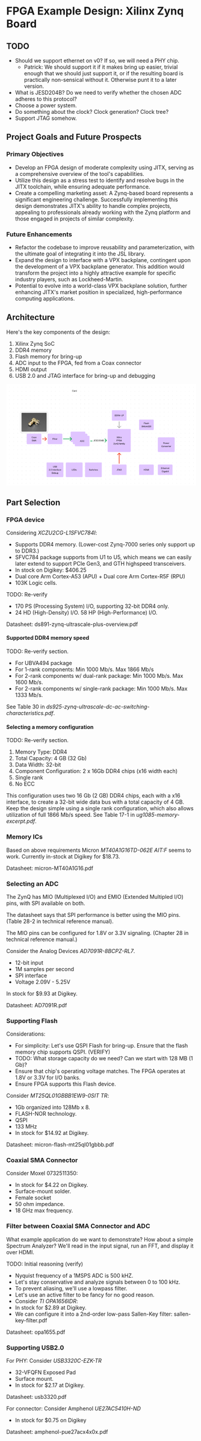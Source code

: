 # FPGA Example Design: Xilinx Zynq Board

## TODO ##
- Should we support ethernet on v0? If so, we will need a PHY chip.
  - Patrick: We should support it if it makes bring up easier, trivial
    enough that we should just support it, or if the resulting board
    is practically non-sensical without it. Otherwise punt it to a
    later version.
- What is JESD204B? Do we need to verify whether the chosen ADC adheres to this protocol?
- Choose a power system.
- Do something about the clock? Clock generation? Clock tree?
- Support JTAG somehow.

## Project Goals and Future Prospects

### Primary Objectives

- Develop an FPGA design of moderate complexity using JITX, serving as a comprehensive overview of the tool's capabilities.
- Utilize this design as a stress test to identify and resolve bugs in the JITX toolchain, while ensuring adequate performance.
- Create a compelling marketing asset: A Zynq-based board represents a significant engineering challenge. Successfully implementing this design demonstrates JITX's ability to handle complex projects, appealing to professionals already working with the Zynq platform and those engaged in projects of similar complexity.

### Future Enhancements

- Refactor the codebase to improve reusability and parameterization, with the ultimate goal of integrating it into the JSL library.
- Expand the design to interface with a VPX backplane, contingent upon the development of a VPX backplane generator. This addition would transform the project into a highly attractive example for specific industry players, such as Lockheed-Martin.
- Potential to evolve into a world-class VPX backplane solution, further enhancing JITX's market position in specialized, high-performance computing applications.

## Architecture

Here's the key components of the design:

1. Xilinx Zynq SoC
2. DDR4 memory
3. Flash memory for bring-up
4. ADC input to the FPGA, fed from a Coax connector
5. HDMI output
6. USB 2.0 and JTAG interface for bring-up and debugging

![Block diagram of the Zynq FPGA-based Design](../pics/block-diagram.png)

## Part Selection

### FPGA device

Considering *XCZU2CG-L1SFVC784I*:

- Supports DDR4 memory. (Lower-cost Zynq-7000 series only support up to DDR3.)
- SFVC784 package supports from U1 to U5, which means we can easily later extend to support PCIe Gen3, and GTH highspeed transceivers.
- In stock on Digikey: $406.25
- Dual core Arm Cortex-A53 (APU) + Dual core Arm Cortex-R5F (RPU)
- 103K Logic cells.

TODO: Re-verify
- 170 PS (Processing System) I/O, supporting 32-bit DDR4 only.
- 24 HD (High-Density) I/O. 58 HP (High-Performance) I/O.

Datasheet: ds891-zynq-ultrascale-plus-overview.pdf

#### Supported DDR4 memory speed

TODO: Re-verify section.

- For UBVA494 package
- For 1-rank components: Min 1000 Mb/s. Max 1866 Mb/s
- For 2-rank components w/ dual-rank package: Min 1000 Mb/s. Max 1600 Mb/s.
- For 2-rank components w/ single-rank package: Min 1000 Mb/s. Max 1333 Mb/s.

See Table 30 in *ds925-zynq-ultrascale-dc-ac-switching-characteristics.pdf*. 

#### Selecting a memory configuration

TODO: Re-verify section.

1. Memory Type: DDR4
2. Total Capacity: 4 GB (32 Gb)
3. Data Width: 32-bit
4. Component Configuration: 2 x 16Gb DDR4 chips (x16 width each)
5. Single rank
6. No ECC

This configuration uses two 16 Gb (2 GB) DDR4 chips, each with a x16 interface, to create a 32-bit wide data bus with a total capacity of 4 GB. Keep the design simple using a single rank configuration, which also allows utilization of full 1866 Mb/s speed. See Table 17-1 in *ug1085-memory-excerpt.pdf*. 

### Memory ICs

Based on above requirements Micron *MT40A1G16TD-062E AIT:F* seems to work. Currently in-stock at Digikey for $18.73.

Datasheet: micron-MT40A1G16.pdf

### Selecting an ADC ###

The ZynQ has MIO (Multiplexed I/O) and EMIO (Extended Multipled I/O) pins, with SPI available on both. 

The datasheet says that SPI performance is better using the MIO pins. (Table 28-2 in technical reference manual). 

The MIO pins can be configured for 1.8V or 3.3V signaling. (Chapter 28 in technical reference manual.)

Consider the Analog Devices *AD7091R-8BCPZ-RL7*.

- 12-bit input
- 1M samples per second
- SPI interface
- Voltage 2.09V - 5.25V

In stock for $9.93 at Digikey.

Datasheet: AD7091R.pdf

### Supporting Flash ###

Considerations:
- For simplicity: Let's use QSPI Flash for bring-up. Ensure that the flash memory chip supports QSPI. (VERIFY)
- TODO: What storage capacity do we need? Can we start with 128 MB (1 Gb)?
- Ensure that chip's operating voltage matches. The FPGA operates at 1.8V or 3.3V for I/O banks.
- Ensure FPGA supports this Flash device.

Consider *MT25QL01GBBB1EW9-0SIT TR*:

- 1Gb organized into 128Mb x 8.
- FLASH-NOR technology.
- QSPI
- 133 MHz
- In stock for $14.92 at Digikey.

Datasheet: micron-flash-mt25ql01gbbb.pdf

### Coaxial SMA Connector ###

Consider Moxel 0732511350:
- In stock for $4.22 on Digikey.
- Surface-mount solder.
- Female socket
- 50 ohm impedance.
- 18 GHz max frequency.

### Filter between Coaxial SMA Connector and ADC ###

What example application do we want to demonstrate? How about a simple Spectrum Analyzer? We'll read in the input signal, run an FFT, and display it over HDMI. 

TODO: Initial reasoning (verify)
- Nyquist frequency of a 1MSPS ADC is 500 kHZ.
- Let's stay conservative and analyze signals between 0 to 100 kHz.
- To prevent aliasing, we'll use a lowpass filter.
- Let's use an active filter to be fancy for no good reason.
- Consider *TI OPA1656IDR*:
- In stock for $2.89 at Digikey.
- We can configure it into a 2nd-order low-pass Sallen-Key filter: sallen-key-filter.pdf

Datasheet: opa1655.pdf

### Supporting USB2.0 ###

For PHY: Consider *USB3320C-EZK-TR*
- 32-VFQFN Exposed Pad
- Surface mount.
- In stock for $2.17 at Digikey.

Datasheet: usb3320.pdf

For connector: Consider Amphenol *UE27AC5410H-ND*
- In stock for $0.75 on Digikey

Datasheet: amphenol-pue27acx4x0x.pdf
